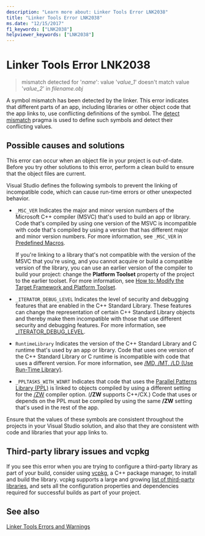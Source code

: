 ```yaml
---
description: "Learn more about: Linker Tools Error LNK2038"
title: "Linker Tools Error LNK2038"
ms.date: "12/15/2017"
f1_keywords: ["LNK2038"]
helpviewer_keywords: ["LNK2038"]
---
```

# Linker Tools Error LNK2038

> mismatch detected for '*name*': value '*value_1*' doesn't match value '*value_2*' in *filename.obj*

A symbol mismatch has been detected by the linker. This error indicates that different parts of an app, including libraries or other object code that the app links to, use conflicting definitions of the symbol. The [detect mismatch](../../preprocessor/detect-mismatch.md) pragma is used to define such symbols and detect their conflicting values.

## Possible causes and solutions

This error can occur when an object file in your project is out-of-date. Before you try other solutions to this error, perform a clean build to ensure that the object files are current.

Visual Studio defines the following symbols to prevent the linking of incompatible code, which can cause run-time errors or other unexpected behavior.

- `_MSC_VER`
   Indicates the major and minor version numbers of the Microsoft C++ compiler (MSVC) that's used to build an app or library. Code that's compiled by using one version of the MSVC is incompatible with code that's compiled by using a version that has different major and minor version numbers. For more information, see `_MSC_VER` in [Predefined Macros](../../preprocessor/predefined-macros.md).

   If you're linking to a library that's not compatible with the version of the MSVC that you're using, and you cannot acquire or build a compatible version of the library, you can use an earlier version of the compiler to build your project: change the **Platform Toolset** property of the project to the earlier toolset. For more information, see [How to: Modify the Target Framework and Platform Toolset](../../build/how-to-modify-the-target-framework-and-platform-toolset.md).

- `_ITERATOR_DEBUG_LEVEL`
   Indicates the level of security and debugging features that are enabled in the C++ Standard Library. These features can change the representation of certain C++ Standard Library objects and thereby make them incompatible with those that use different security and debugging features. For more information, see [_ITERATOR_DEBUG_LEVEL](../../standard-library/iterator-debug-level.md).

- `RuntimeLibrary`
   Indicates the version of the C++ Standard Library and C runtime that's used by an app or library. Code that uses one version of the C++ Standard Library or C runtime is incompatible with code that uses a different version. For more information, see [/MD, /MT, /LD (Use Run-Time Library)](../../build/reference/md-mt-ld-use-run-time-library.md).

- `_PPLTASKS_WITH_WINRT`
   Indicates that code that uses the [Parallel Patterns Library (PPL)](../../parallel/concrt/parallel-patterns-library-ppl.md) is linked to objects compiled by using a different setting for the [/ZW](../../build/reference/zw-windows-runtime-compilation.md) compiler option. (**/ZW** supports C++/CX.) Code that uses or depends on the PPL must be compiled by using the same **/ZW** setting that's used in the rest of the app.

Ensure that the values of these symbols are consistent throughout the projects in your Visual Studio solution, and also that they are consistent with code and libraries that your app links to.

## Third-party library issues and vcpkg

If you see this error when you are trying to configure a third-party library as part of your build, consider using [vcpkg](/vcpkg/), a C++ package manager, to install and build the library. vcpkg supports a large and growing [list of third-party libraries](https://github.com/Microsoft/vcpkg/tree/master/ports), and sets all the configuration properties and dependencies required for successful builds as part of your project.

## See also

[Linker Tools Errors and Warnings](../../error-messages/tool-errors/linker-tools-errors-and-warnings.md)
